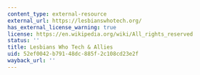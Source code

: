 ```yaml
---
content_type: external-resource
external_url: https://lesbianswhotech.org/
has_external_license_warning: true
license: https://en.wikipedia.org/wiki/All_rights_reserved
status: ''
title: Lesbians Who Tech & Allies
uid: 52ef0042-b791-48dc-885f-2c108cd23e2f
wayback_url: ''
---
```

